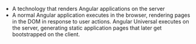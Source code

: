 - A technology that renders Angular applications on the server
- A normal Angular application executes in the browser, rendering pages in the DOM in response to user actions. Angular Universal executes on the server, generating static application pages that later get bootstrapped on the client.